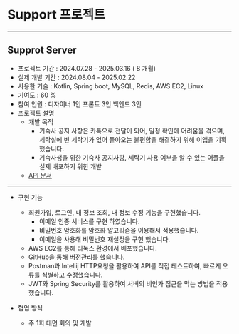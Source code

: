 ﻿# Support 프로젝트
***
## Supprot Server
* 프로젝트 기간 : 2024.07.28 - 2025.03.16 ( 8 개월)
* 실제 개발 기간 : 2024.08.04 - 2025.02.22
* 사용한 기술 : Kotlin, Spring boot, MySQL, Redis, AWS EC2, Linux
* 기여도 : 60 % 
* 참여 인원 : 디자이너 1인 프론트 3인 백엔드 3인
* 프로젝트 설명
  * 개발 목적
    * 기숙사 공지 사항은 카톡으로 전달이 되어, 일정 확인에 어려움을 겪으며, 세탁실에 빈 세탁기가 없어 돌아오는 불편함을 해결하기 위해 이앱을 기획했습니다.
    * 기숙사생을 위한 기숙사 공지사항, 세탁기 사용 여부을 알 수 있는 어플을 실제 배포하기 위한 개발
  * [API 문서](https://documenter.getpostman.com/view/37677244/2sAXqtagBW#28955cd0-0da4-4b91-8352-82c03afae707)
***
* 구현 기능
  * 회원가입, 로그인, 내 정보 조회, 내 정보 수정 기능을 구현했습니다.
    * 이메일 인증 서비스를 구현 하였습니다. 
    * 비밀번호 암호화를 암호화 알고리즘을 이용해서 적용했습니다.
    * 이메일을 사용해 비밀번호 재설정을 구현 했습니다. 
  * AWS EC2를 통해 리눅스 환경에서 배포했습니다.
  * GitHub을 통해 버전관리를 했습니다.
  * Postman과 Intellij HTTP요청을 활용하여 API를 직접 테스트하여, 빠르게 오류를 식별하고 수정했습니다.
  * JWT와 Spring Security를 활용하여 서버의 비인가 접근을 막는 방법을 적용했습니다.

* 협업 방식
  * 주 1회 대면 회의 및 개발 





